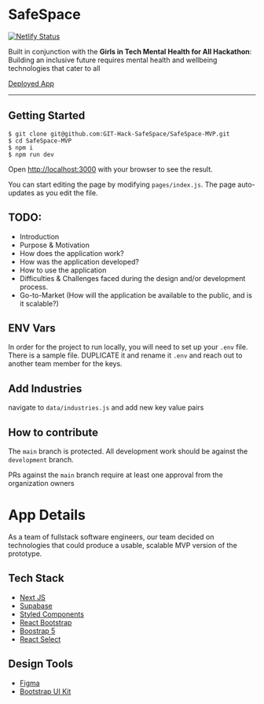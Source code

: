 # SafeSpace
[![Netlify Status](https://api.netlify.com/api/v1/badges/85440566-24b0-4ff8-bdb2-81771e75dd15/deploy-status)](https://app.netlify.com/sites/safespacemvp/deploys)

Built in conjunction with the **Girls in Tech Mental Health for All Hackathon**:
Building an inclusive future requires mental health and wellbeing technologies that cater to all

[Deployed App](https://safespacemvp.netlify.app/)

---
## Getting Started
```
$ git clone git@github.com:GIT-Hack-SafeSpace/SafeSpace-MVP.git
$ cd SafeSpace-MVP
$ npm i
$ npm run dev
```
Open [http://localhost:3000](http://localhost:3000) with your browser to see the result.

You can start editing the page by modifying `pages/index.js`. The page auto-updates as you edit the file.

## TODO:
- Introduction
- Purpose & Motivation
- How does the application work?
- How was the application developed?
- How to use the application
- Difficulties & Challenges faced during the design and/or development process.
- Go-to-Market (How will the application be available to the public, and is it scalable?)

## ENV Vars
In order for the project to run locally, you will need to set up your `.env` file. There is a sample file. DUPLICATE it and rename it `.env` and reach out to another team member for the keys.

## Add Industries
navigate to `data/industries.js` and add new key value pairs

## How to contribute
The `main` branch is protected. All development work should be against the `development` branch.

PRs against the `main` branch require at least one approval from the organization owners

# App Details
As a team of fullstack software engineers, our team decided on technologies that could produce a usable, scalable MVP version of the prototype.

## Tech Stack
- [Next JS](https://nextjs.org/)
- [Supabase](https://supabase.io/)
- [Styled Components](https://styled-components.com/)
- [React Bootstrap](https://react-bootstrap.github.io/)
- [Boostrap 5](https://getbootstrap.com/)
- [React Select](https://react-select.com/home)

## Design Tools
- [Figma](https://www.figma.com/)
- [Bootstrap UI Kit](https://www.figma.com/file/b7uhIbsiy3tTGFJbDzKcWg/Bootstrap-UI-Kit-Community)
